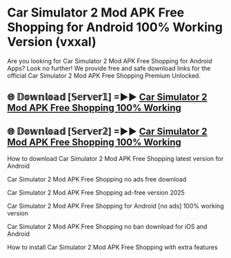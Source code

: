 # Car Simulator 2 Mod APK Free Shopping for Android 100% Working Version (vxxal)

Are you looking for Car Simulator 2 Mod APK Free Shopping for Android Apps? Look no further! We provide free and safe download links for the official Car Simulator 2 Mod APK Free Shopping Premium Unlocked.

## 🌐 𝔻𝕠𝕨𝕟𝕝𝕠𝕒𝕕 [𝕊𝕖𝕣𝕧𝕖𝕣𝟙] =►► [Car Simulator 2 Mod APK Free Shopping 100% Working](https://modyoloo.pages.dev?q=Car+Simulator+2+Mod+APK+Free+Shopping)

## 🌐 𝔻𝕠𝕨𝕟𝕝𝕠𝕒𝕕 [𝕊𝕖𝕣𝕧𝕖𝕣𝟚] =►► [Car Simulator 2 Mod APK Free Shopping 100% Working](https://modyoloo.pages.dev?q=Car+Simulator+2+Mod+APK+Free+Shopping)

How to download Car Simulator 2 Mod APK Free Shopping latest version for Android

Car Simulator 2 Mod APK Free Shopping no ads free download

Car Simulator 2 Mod APK Free Shopping ad-free version 2025

Car Simulator 2 Mod APK Free Shopping for Android [no ads] 100% working version

Car Simulator 2 Mod APK Free Shopping no ban download for iOS and Android

How to install Car Simulator 2 Mod APK Free Shopping with extra features